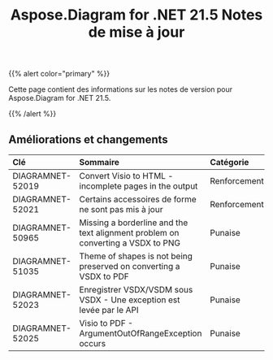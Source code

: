 ﻿---
title: Aspose.Diagram for .NET 21.5 Notes de mise à jour
type: docs
weight: 8
url: /fr/net/aspose-diagram-for-net-21-5-release-notes/
---
{{% alert color="primary" %}} 

Cette page contient des informations sur les notes de version pour Aspose.Diagram for .NET 21.5.

{{% /alert %}} 
## **Améliorations et changements**

|**Clé**|**Sommaire**|**Catégorie**|
|:- |:- |:- |
|DIAGRAMNET-52019|Convert Visio to HTML - incomplete pages in the output|Renforcement|
|DIAGRAMNET-52021|Certains accessoires de forme ne sont pas mis à jour|Renforcement|
|DIAGRAMNET-50965|Missing a borderline and the text alignment problem on converting a VSDX to PNG|Punaise|
|DIAGRAMNET-51035|Theme of shapes is not being preserved on converting a VSDX to PDF|Punaise|
|DIAGRAMNET-52023|Enregistrer VSDX/VSDM sous VSDX - Une exception est levée par le API|Punaise|
|DIAGRAMNET-52025|Visio to PDF - ArgumentOutOfRangeException occurs|Punaise|




